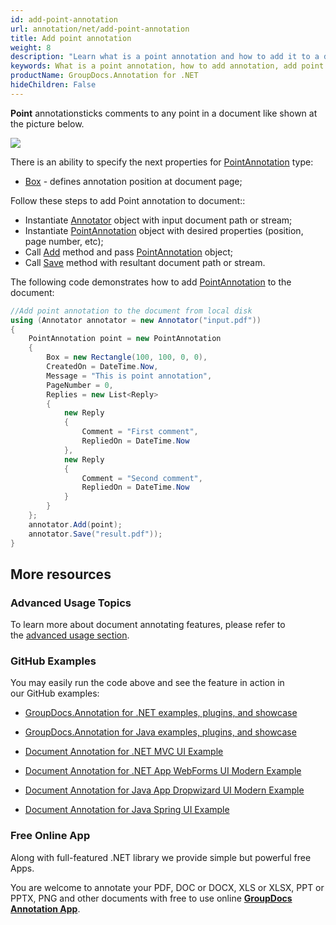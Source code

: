 ```yaml
---
id: add-point-annotation
url: annotation/net/add-point-annotation
title: Add point annotation
weight: 8
description: "Learn what is a point annotation and how to add it to a document programmatically using GroupDocs.Annotation for .NET."
keywords: What is a point annotation, how to add annotation, add point annotation
productName: GroupDocs.Annotation for .NET
hideChildren: False
---
```

**Point** annotationsticks comments to any point in a document like shown at the picture below. 

![](annotation-net/images/add-point-annotation.png)

There is an ability to specify the next properties for [PointAnnotation](https://apireference.groupdocs.com/net/annotation/groupdocs.annotation.models.annotationmodels/pointannotation) type:

*   [Box](https://apireference.groupdocs.com/annotation/net/groupdocs.annotation.models.annotationmodels/pointannotation/properties/box) \- defines annotation position at document page;  
    

Follow these steps to add Point annotation to document::

*   Instantiate [Annotator](https://apireference.groupdocs.com/net/annotation/groupdocs.annotation/annotator) object with input document path or stream;
*   Instantiate [PointAnnotation](https://apireference.groupdocs.com/net/annotation/groupdocs.annotation.models.annotationmodels/pointannotation) object with desired properties (position, page number, etc);
*   Call [Add](https://apireference.groupdocs.com/net/annotation/groupdocs.annotation/annotator/methods/add) method and pass [PointAnnotation](https://apireference.groupdocs.com/net/annotation/groupdocs.annotation.models.annotationmodels/pointannotation) object;
*   Call [Save](https://apireference.groupdocs.com/net/annotation/groupdocs.annotation/annotator/methods/save/index) method with resultant document path or stream. 

The following code demonstrates how to add [PointAnnotation](https://apireference.groupdocs.com/net/annotation/groupdocs.annotation.models.annotationmodels/pointannotation) to the document:

```csharp
//Add point annotation to the document from local disk
using (Annotator annotator = new Annotator("input.pdf"))
{
	PointAnnotation point = new PointAnnotation
    {
    	Box = new Rectangle(100, 100, 0, 0),
        CreatedOn = DateTime.Now,
        Message = "This is point annotation",
        PageNumber = 0,
        Replies = new List<Reply>
        {
        	new Reply
            {
            	Comment = "First comment",
                RepliedOn = DateTime.Now
            },
            new Reply
            {
             	Comment = "Second comment",
                RepliedOn = DateTime.Now
            }
        }
    };
    annotator.Add(point);
    annotator.Save("result.pdf"));
} 
```

## More resources

### Advanced Usage Topics

To learn more about document annotating features, please refer to the [advanced usage section](Advanced%2Busage.html).

### GitHub Examples

You may easily run the code above and see the feature in action in our GitHub examples:

*   [GroupDocs.Annotation for .NET examples, plugins, and showcase](https://github.com/groupdocs-annotation/GroupDocs.Annotation-for-.NET)
    
*   [GroupDocs.Annotation for Java examples, plugins, and showcase](https://github.com/groupdocs-annotation/GroupDocs.Annotation-for-Java)
    
*   [Document Annotation for .NET MVC UI Example](https://github.com/groupdocs-annotation/GroupDocs.Annotation-for-.NET-MVC) 
    
*   [Document Annotation for .NET App WebForms UI Modern Example](https://github.com/groupdocs-annotation/GroupDocs.Annotation-for-.NET-WebForms)
    
*   [Document Annotation for Java App Dropwizard UI Modern Example](https://github.com/groupdocs-annotation/GroupDocs.Annotation-for-Java-Dropwizard)
    
*   [Document Annotation for Java Spring UI Example](https://github.com/groupdocs-annotation/GroupDocs.Annotation-for-Java-Spring)
    

### Free Online App

Along with full-featured .NET library we provide simple but powerful free Apps.

You are welcome to annotate your PDF, DOC or DOCX, XLS or XLSX, PPT or PPTX, PNG and other documents with free to use online **[GroupDocs Annotation App](https://products.groupdocs.app/annotation)**.
